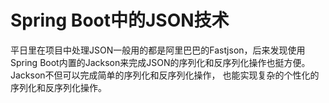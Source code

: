 # Spring Boot中的JSON技术

平日里在项目中处理JSON一般用的都是阿里巴巴的Fastjson，后来发现使用Spring Boot内置的Jackson来完成JSON的序列化和反序列化操作也挺方便。Jackson不但可以完成简单的序列化和反序列化操作，
也能实现复杂的个性化的序列化和反序列化操作。

